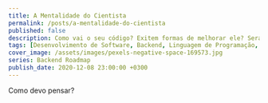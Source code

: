 ```yaml
---
title: A Mentalidade do Cientista
permalink: /posts/a-mentalidade-do-cientista
published: false
description: Como vai o seu código? Exitem formas de melhorar ele? Será que sua empresa se preocupa com isso também?
tags: [Desenvolvimento de Software, Backend, Linguagem de Programação, Qualidade de Código]
cover_image: /assets/images/pexels-negative-space-169573.jpg
series: Backend Roadmap
publish_date: 2020-12-08 23:00:00 +0300
---
```


Como devo pensar?